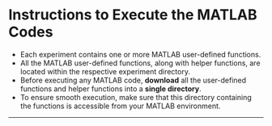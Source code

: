 
# Instructions to Execute the MATLAB Codes

- Each experiment contains one or more MATLAB user-defined functions.
- All the MATLAB user-defined functions, along with helper functions, are located within the respective experiment directory.
- Before executing any MATLAB code, **download** all the user-defined functions and helper functions into a **single directory**.
- To ensure smooth execution, make sure that this directory containing the functions is accessible from your MATLAB environment.

---

